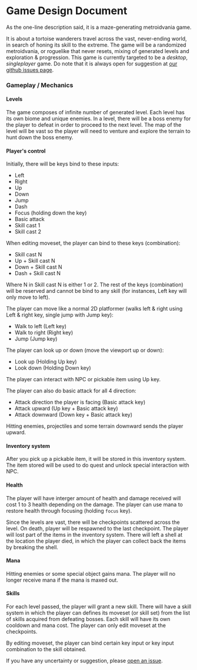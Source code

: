 # Game Design Document
As the one-line description said, it is a maze-generating metroidvania game.

It is about a tortoise wanderers travel across the vast, never-ending world,
in search of honing its skill to the extreme. The game will be a randomized 
metroidvania, or roguelike that never resets, mixing of generated levels and
exploration & progression. This game is currently targeted to be a *desktop*,
*singleplayer* game. Do note that it is always open for suggestion at [our github
issues page](https://github.com/RechieKho/ascend/issues).


### Gameplay / Mechanics
#### Levels
The game composes of infinite number of generated level. Each level has its own 
biome and unique enemies. In a level, there will be a boss enemy for the player 
to defeat in order to proceed to the next level. The map of the level will be 
vast so the player will need to venture and explore the terrain to hunt down the 
boss enemy. 

#### Player's control
Initially, there will be keys bind to these inputs:
- Left
- Right
- Up
- Down
- Jump
- Dash
- Focus (holding down the key)
- Basic attack
- Skill cast 1
- Skill cast 2

When editing moveset, the player can bind to these keys (combination):
- Skill cast N
- Up + Skill cast N
- Down + Skill cast N
- Dash + Skill cast N

Where N in Skill cast N is either 1 or 2. The rest of the keys (combination) will
be reserved and cannot be bind to any skill (for instances, Left key will only move to left).

The player can move like a normal 2D platformer (walks left & right using Left &
right key, single jump with Jump key):
- Walk to left (Left key)
- Walk to right (Right key)
- Jump (Jump key)

The player can look up or down (move the viewport up or down):
- Look up (Holding Up key)
- Look down (Holding Down key)

The player can interact with NPC or pickable item using Up key.

The player can also do basic attack for all 4 direction:
- Attack direction the player is facing (Basic attack key)
- Attack upward (Up key + Basic attack key)
- Attack downward (Down key + Basic attack key)

Hitting enemies, projectiles and some terrain downward sends the player upward.

#### Inventory system
After you pick up a pickable item, it will be stored in this inventory system. 
The item stored will be used to do quest and unlock special interaction with NPC.

#### Health
The player will have interger amount of health and damage received will cost 1
to 3 health depending on the damage. The player can use mana to restore health
through focusing (holding `focus` key).

Since the levels are vast, there will be checkpoints scattered across the level.
On death, player will be respawned to the last checkpoint. The player will lost
part of the items in the inventory system. There will left a shell at the location 
the player died, in which the player can collect back the items by breaking the
shell.

#### Mana
Hitting enemies or some special object gains mana. The player will no longer receive
mana if the mana is maxed out. 

#### Skills
For each level passed, the player will grant a new skill. There will have a
skill system in which the player can defines its moveset (or skill set) from the
list of skills acquired from defeating bosses. Each skill will have its own
cooldown and mana cost. The player can only edit moveset at the checkpoints.

By editing moveset, the player can bind certain key input or key input combination
to the skill obtained.


If you have any uncertainty or suggestion, please [open an issue](https://github.com/RechieKho/ascend/issues).
